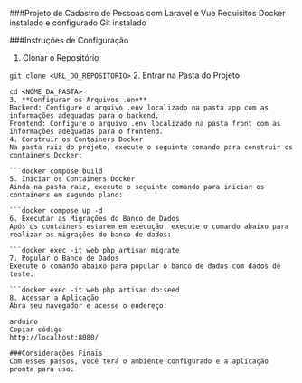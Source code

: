###Projeto de Cadastro de Pessoas com Laravel e Vue
Requisitos
Docker instalado e configurado
Git instalado

###Instruções de Configuração
1. Clonar o Repositório

```git clone <URL_DO_REPOSITORIO>```
2. Entrar na Pasta do Projeto

```
cd <NOME_DA_PASTA>
3. **Configurar os Arquivos .env**
Backend: Configure o arquivo .env localizado na pasta app com as informações adequadas para o backend.
Frontend: Configure o arquivo .env localizado na pasta front com as informações adequadas para o frontend.
4. Construir os Containers Docker
Na pasta raiz do projeto, execute o seguinte comando para construir os containers Docker:

```docker compose build
5. Iniciar os Containers Docker
Ainda na pasta raiz, execute o seguinte comando para iniciar os containers em segundo plano:

```docker compose up -d
6. Executar as Migrações do Banco de Dados
Após os containers estarem em execução, execute o comando abaixo para realizar as migrações do banco de dados:

```docker exec -it web php artisan migrate
7. Popular o Banco de Dados
Execute o comando abaixo para popular o banco de dados com dados de teste:

```docker exec -it web php artisan db:seed
8. Acessar a Aplicação
Abra seu navegador e acesse o endereço:

arduino
Copiar código
http://localhost:8080/

###Considerações Finais
Com esses passos, você terá o ambiente configurado e a aplicação pronta para uso. 
